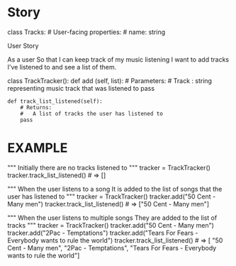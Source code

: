 # Story

class Tracks:
    # User-facing properties:
    #   name: string

User Story

As a user
So that I can keep track of my music listening
I want to add tracks I've listened to and see a list of them.


class TrackTracker():
    def add (self, list):
        # Parameters:
        #   Track : string representing music track that was listened to
        pass

    def track_list_listened(self):
        # Returns:
        #   A list of tracks the user has listened to
        pass


# EXAMPLE

"""
Initially there are no tracks listened to 
"""
tracker = TrackTracker()
tracker.track_list_listened() # => []

"""
When the user listens to a song
It is added to the list of songs that the user has listened to
"""
tracker = TrackTracker()
tracker.add("50 Cent - Many men")
tracker.track_list_listened() # => ["50 Cent - Many men"]

"""
When the user listens to multiple songs
They are added to the list of tracks
"""
tracker = TrackTracker()
tracker.add("50 Cent - Many men")
tracker.add("2Pac - Temptations")
tracker.add("Tears For Fears - Everybody wants to rule the world")
tracker.track_list_listened() # => [
    "50 Cent - Many men", "2Pac - Temptations", "Tears For Fears - Everybody wants to rule the world"]
